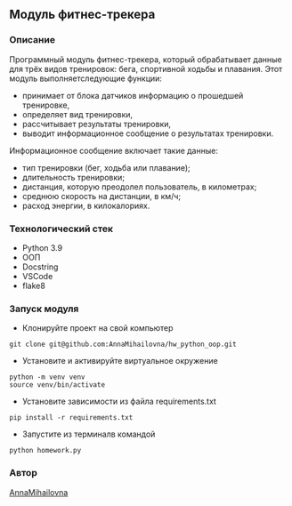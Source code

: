 ## Модуль фитнес-трекера

### Описание
Программный модуль фитнес-трекера, который обрабатывает данные для трёх видов тренировок: бега, спортивной ходьбы и плавания. 
Этот модуль выполняетследующие функции:
* принимает от блока датчиков информацию о прошедшей тренировке,
* определяет вид тренировки,
* рассчитывает результаты тренировки,
* выводит информационное сообщение о результатах тренировки.

Информационное сообщение включает такие данные:
* тип тренировки (бег, ходьба или плавание);
* длительность тренировки;
* дистанция, которую преодолел пользователь, в километрах;
* среднюю скорость на дистанции, в км/ч;
* расход энергии, в килокалориях.

### Технологический стек
* Python 3.9
* ООП
* Docstring
* VSCode
* flake8

### Запуск модуля
  * Клонируйте проект на свой компьютер
```
git clone git@github.com:AnnaMihailovna/hw_python_oop.git
```
  * Установите и активируйте виртуальное окружение
```
python -m venv venv
source venv/bin/activate
```
  * Установите зависимости из файла requirements.txt  
```
pip install -r requirements.txt
```
  * Запустите из терминалв командой
```
python homework.py
```
### Автор
[AnnaMihailovna](https://github.com/AnnaMihailovna/)
